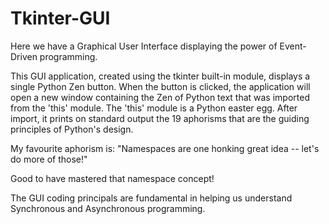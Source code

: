 # Tkinter-GUI

Here we have a Graphical User Interface displaying the power of Event-Driven programming.

This GUI application, created using the tkinter built-in module, displays a single Python Zen button. 
When the button is clicked, the application will open a new window containing the Zen of Python text that was imported from the 'this' module. 
The 'this' module is a Python easter egg. 
After import, it prints on standard output the 19 aphorisms that are the guiding principles of Python's design.

My favourite aphorism is:
"Namespaces are one honking great idea -- let's do more of those!"

Good to have mastered that namespace concept!

The GUI coding principals are fundamental in helping us understand Synchronous and Asynchronous programming.

